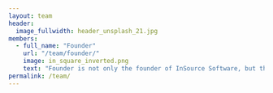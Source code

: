 ```yaml
---
layout: team
header:
  image_fullwidth: header_unsplash_21.jpg
members:
  - full_name: "Founder"
    url: "/team/founder/"
    image: in_square_inverted.png
    text: "Founder is not only the founder of InSource Software, but the original team member. Founder enjoys building software to blow the socks off executives. When not coding, Founder can be found teaching his children to code, tinkering on his Mac, walking and biking around Omaha, and using his talents to plug in all around the community."
permalink: /team/
---
```

